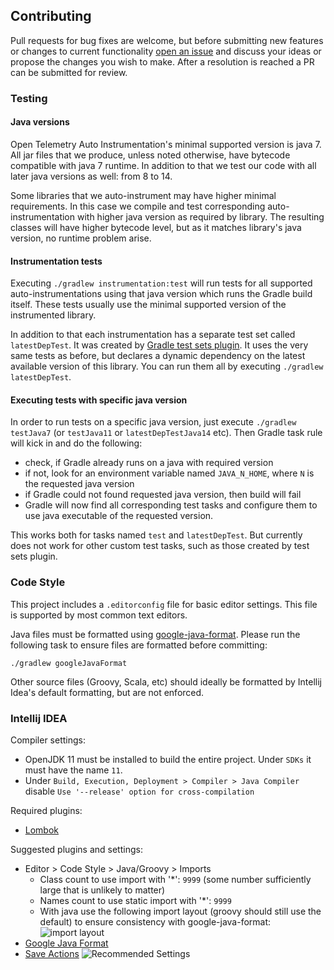 ## Contributing

Pull requests for bug fixes are welcome, but before submitting new features or changes to current functionality [open an issue](https://github.com/open-telemetry/opentelemetry-auto-instr-java/issues/new)
and discuss your ideas or propose the changes you wish to make. After a resolution is reached a PR can be submitted for review.

### Testing
#### Java versions
Open Telemetry Auto Instrumentation's minimal supported version is java 7.
All jar files that we produce, unless noted otherwise, have bytecode compatible with java 7 runtime. 
In addition to that we test our code with all later java versions as well: from 8 to 14.

Some libraries that we auto-instrument may have higher minimal requirements.
In this case we compile and test corresponding auto-instrumentation with higher java version as required by library.
The resulting classes will have higher bytecode level, 
but as it matches library's java version, no runtime problem arise.

#### Instrumentation tests
Executing `./gradlew instrumentation:test` will run tests for all supported auto-instrumentations 
using that java version which runs the Gradle build itself. 
These tests usually use the minimal supported version of the instrumented library.

In addition to that each instrumentation has a separate test set called `latestDepTest`.
It was created by [Gradle test sets plugin](https://github.com/unbroken-dome/gradle-testsets-plugin).
It uses the very same tests as before, but declares a dynamic dependency on the latest available version of this library.
You can run them all by executing `./gradlew latestDepTest`.

#### Executing tests with specific java version
In order to run tests on a specific java version, just execute `./gradlew testJava7` (or `testJava11` or `latestDepTestJava14` etc).
Then Gradle task rule will kick in and do the following:
* check, if Gradle already runs on a java with required version
* if not, look for an environment variable named `JAVA_N_HOME`, where `N` is the requested java version
* if Gradle could not found requested java version, then build will fail
* Gradle will now find all corresponding test tasks and configure them to use java executable of the requested version.

This works both for tasks named `test` and `latestDepTest`.
But currently does not work for other custom test tasks, such as those created by test sets plugin.

### Code Style

This project includes a `.editorconfig` file for basic editor settings.  This file is supported by most common text editors.

Java files must be formatted using [google-java-format](https://github.com/google/google-java-format).  Please run the following task to ensure files are formatted before committing:

```shell 
./gradlew googleJavaFormat
```

Other source files (Groovy, Scala, etc) should ideally be formatted by Intellij Idea's default formatting, but are not enforced.

### Intellij IDEA

Compiler settings:
* OpenJDK 11 must be installed to build the entire project.  Under `SDKs` it must have the name `11`.
* Under `Build, Execution, Deployment > Compiler > Java Compiler` disable `Use '--release' option for cross-compilation`

Required plugins:
* [Lombok](https://plugins.jetbrains.com/plugin/6317-lombok-plugin)

Suggested plugins and settings:

* Editor > Code Style > Java/Groovy > Imports
  * Class count to use import with '*': `9999` (some number sufficiently large that is unlikely to matter)
  * Names count to use static import with '*': `9999`
  * With java use the following import layout (groovy should still use the default) to ensure consistency with google-java-format:
    ![import layout](https://user-images.githubusercontent.com/734411/43430811-28442636-94ae-11e8-86f1-f270ddcba023.png)
* [Google Java Format](https://plugins.jetbrains.com/plugin/8527-google-java-format)
* [Save Actions](https://plugins.jetbrains.com/plugin/7642-save-actions)
  ![Recommended Settings](https://user-images.githubusercontent.com/734411/43430944-db84bf8a-94ae-11e8-8cec-0daa064937c4.png)
